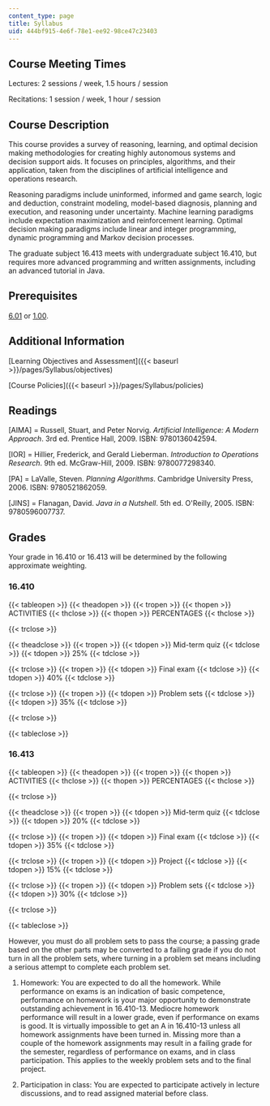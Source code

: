 ```yaml
---
content_type: page
title: Syllabus
uid: 444bf915-4e6f-78e1-ee92-98ce47c23403
---
```


Course Meeting Times
--------------------

Lectures: 2 sessions / week, 1.5 hours / session

Recitations: 1 session / week, 1 hour / session

Course Description
------------------

This course provides a survey of reasoning, learning, and optimal decision making methodologies for creating highly autonomous systems and decision support aids. It focuses on principles, algorithms, and their application, taken from the disciplines of artificial intelligence and operations research.

Reasoning paradigms include uninformed, informed and game search, logic and deduction, constraint modeling, model-based diagnosis, planning and execution, and reasoning under uncertainty. Machine learning paradigms include expectation maximization and reinforcement learning. Optimal decision making paradigms include linear and integer programming, dynamic programming and Markov decision processes.

The graduate subject 16.413 meets with undergraduate subject 16.410, but requires more advanced programming and written assignments, including an advanced tutorial in Java.

Prerequisites
-------------

[6.01](/courses/6-01sc-introduction-to-electrical-engineering-and-computer-science-i-spring-2011) or [1.00](/courses/1-00-introduction-to-computers-and-engineering-problem-solving-spring-2012).

Additional Information
----------------------

[Learning Objectives and Assessment]({{< baseurl >}}/pages/Syllabus/objectives)

[Course Policies]({{< baseurl >}}/pages/Syllabus/policies)

Readings
--------

\[AIMA\] = Russell, Stuart, and Peter Norvig. _Artificial Intelligence: A Modern Approach_. 3rd ed. Prentice Hall, 2009. ISBN: 9780136042594.

\[IOR\] = Hillier, Frederick, and Gerald Lieberman. _Introduction to Operations Research_. 9th ed. McGraw-Hill, 2009. ISBN: 9780077298340.

\[PA\] = LaValle, Steven. _Planning Algorithms_. Cambridge University Press, 2006. ISBN: 9780521862059.

\[JINS\] = Flanagan, David. _Java in a Nutshell_. 5th ed. O'Reilly, 2005. ISBN: 9780596007737.

Grades
------

Your grade in 16.410 or 16.413 will be determined by the following approximate weighting.

### 16.410

{{< tableopen >}}
{{< theadopen >}}
{{< tropen >}}
{{< thopen >}}
ACTIVITIES
{{< thclose >}}
{{< thopen >}}
PERCENTAGES
{{< thclose >}}

{{< trclose >}}

{{< theadclose >}}
{{< tropen >}}
{{< tdopen >}}
Mid-term quiz
{{< tdclose >}}
{{< tdopen >}}
25%
{{< tdclose >}}

{{< trclose >}}
{{< tropen >}}
{{< tdopen >}}
Final exam
{{< tdclose >}}
{{< tdopen >}}
40%
{{< tdclose >}}

{{< trclose >}}
{{< tropen >}}
{{< tdopen >}}
Problem sets
{{< tdclose >}}
{{< tdopen >}}
35%
{{< tdclose >}}

{{< trclose >}}

{{< tableclose >}}

### 16.413

{{< tableopen >}}
{{< theadopen >}}
{{< tropen >}}
{{< thopen >}}
ACTIVITIES
{{< thclose >}}
{{< thopen >}}
PERCENTAGES
{{< thclose >}}

{{< trclose >}}

{{< theadclose >}}
{{< tropen >}}
{{< tdopen >}}
Mid-term quiz
{{< tdclose >}}
{{< tdopen >}}
20%
{{< tdclose >}}

{{< trclose >}}
{{< tropen >}}
{{< tdopen >}}
Final exam
{{< tdclose >}}
{{< tdopen >}}
35%
{{< tdclose >}}

{{< trclose >}}
{{< tropen >}}
{{< tdopen >}}
Project
{{< tdclose >}}
{{< tdopen >}}
15%
{{< tdclose >}}

{{< trclose >}}
{{< tropen >}}
{{< tdopen >}}
Problem sets
{{< tdclose >}}
{{< tdopen >}}
30%
{{< tdclose >}}

{{< trclose >}}

{{< tableclose >}}

However, you must do all problem sets to pass the course; a passing grade based on the other parts may be converted to a failing grade if you do not turn in all the problem sets, where turning in a problem set means including a serious attempt to complete each problem set.

1.  Homework: You are expected to do all the homework. While performance on exams is an indication of basic competence, performance on homework is your major opportunity to demonstrate outstanding achievement in 16.410-13. Mediocre homework performance will result in a lower grade, even if performance on exams is good. It is virtually impossible to get an A in 16.410-13 unless all homework assignments have been turned in. Missing more than a couple of the homework assignments may result in a failing grade for the semester, regardless of performance on exams, and in class participation. This applies to the weekly problem sets and to the final project.
  
3.  Participation in class: You are expected to participate actively in lecture discussions, and to read assigned material before class.